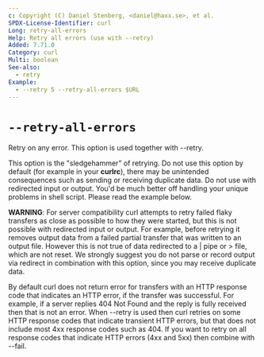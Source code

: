 ```yaml
---
c: Copyright (C) Daniel Stenberg, <daniel@haxx.se>, et al.
SPDX-License-Identifier: curl
Long: retry-all-errors
Help: Retry all errors (use with --retry)
Added: 7.71.0
Category: curl
Multi: boolean
See-also:
  - retry
Example:
  - --retry 5 --retry-all-errors $URL
---
```


# `--retry-all-errors`

Retry on any error. This option is used together with --retry.

This option is the "sledgehammer" of retrying. Do not use this option by
default (for example in your **curlrc**), there may be unintended consequences
such as sending or receiving duplicate data. Do not use with redirected input
or output. You'd be much better off handling your unique problems in shell
script. Please read the example below.

**WARNING**: For server compatibility curl attempts to retry failed flaky
transfers as close as possible to how they were started, but this is not
possible with redirected input or output. For example, before retrying it
removes output data from a failed partial transfer that was written to an
output file. However this is not true of data redirected to a | pipe or \>
file, which are not reset. We strongly suggest you do not parse or record
output via redirect in combination with this option, since you may receive
duplicate data.

By default curl does not return error for transfers with an HTTP response code
that indicates an HTTP error, if the transfer was successful. For example, if
a server replies 404 Not Found and the reply is fully received then that is
not an error. When --retry is used then curl retries on some HTTP response
codes that indicate transient HTTP errors, but that does not include most 4xx
response codes such as 404. If you want to retry on all response codes that
indicate HTTP errors (4xx and 5xx) then combine with --fail.

